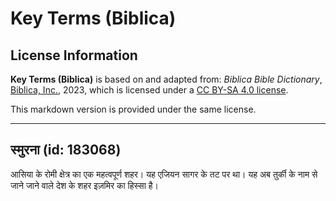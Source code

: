# Key Terms (Biblica)

## License Information

**Key Terms (Biblica)** is based on and adapted from: _Biblica Bible Dictionary_, [Biblica, Inc.](https://www.biblica.com/), 2023, which is licensed under a [CC BY-SA 4.0 license](https://creativecommons.org/licenses/by-sa/4.0/legalcode.en).

This markdown version is provided under the same license.



--------------------------------

## स्मुरना (id: 183068)

आसिया के रोमी क्षेत्र का एक महत्वपूर्ण शहर। यह एजियन सागर के तट पर था। यह अब तुर्की के नाम से जाने जाने वाले देश के शहर इज़मिर का हिस्सा है।


